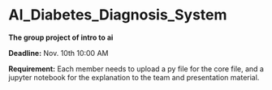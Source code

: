 # AI_Diabetes_Diagnosis_System
<b> The group project of intro to ai</b>

<b>Deadline:</b> Nov. 10th 10:00 AM 

<b>Requirement:</b> Each member needs to upload a py file for the core file, and a jupyter notebook for the explanation to the team and presentation material.
